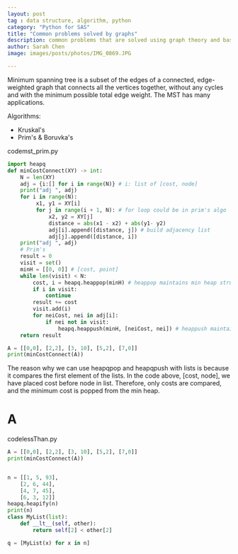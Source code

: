 ```yaml
---
layout: post
tag : data structure, algorithm, python
category: "Python for SAS"
title: "Common problems solved by graphs"
description: common problems that are solved using graph theory and basic algorithms like BFS and DFS
author: Sarah Chen
image: images/posts/photos/IMG_0869.JPG

---
```


Minimum spanning tree is a subset of the edges of a connected, edge-weighted graph that connects all the vertices together, without any cycles and with the minimum possible total edge weight.  The MST has many applications. 

Algorithms:
- Kruskal's
- Prim's & Boruvka's

<div class="code-head"><span>code</span>mst_prim.py</div>

```python
import heapq
def minCostConnect(XY) -> int:
    N = len(XY)
    adj = {i:[] for i in range(N)} # i: list of [cost, node]
    print("adj ", adj)
    for i in range(N):
         x1, y1 = XY[i]
         for j in range(i + 1, N): # for loop could be in prim's algo 
             x2, y2 = XY[j]
             distance = abs(x1 - x2) + abs(y1- y2)
             adj[i].append([distance, j]) # build adjacency list
             adj[j].append([distance, i])
    print("adj ", adj)
    # Prim's
    result = 0
    visit = set()
    minH = [[0, 0]] # [cost, point]
    while len(visit) < N:
        cost, i = heapq.heappop(minH) # heappop maintains min heap structure
        if i in visit:
            continue
        result += cost
        visit.add(i)
        for neiCost, nei in adj[i]:
            if nei not in visit:
                heapq.heappush(minH, [neiCost, nei]) # heappush maintains min heap structure
    return result 

A = [[0,0], [2,2], [3, 10], [5,2], [7,0]]
print(minCostConnect(A))
```

The reason why we can use heapqpop and heapqpush with lists is because it compares the first element of the lists. In the code above, [cost, node], we have placed cost before node in list.  Therefore, only costs are compared, and the minimum cost is popped from the min heap. 

# A
<div class="code-head"><span>code</span>lessThan.py</div>

```python
A = [[0,0], [2,2], [3, 10], [5,2], [7,0]]
print(minCostConnect(A))


n = [[1, 5, 93],
    [2, 6, 44],
    [4, 7, 45],
    [6, 3, 12]]
heapq.heapify(n)
print(n)
class MyList(list):
    def __lt__(self, other):
        return self[2] < other[2]

q = [MyList(x) for x in n]
```